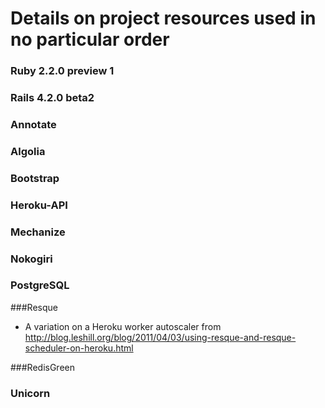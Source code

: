 # Details on project resources used in no particular order

### Ruby 2.2.0 preview 1

### Rails 4.2.0 beta2

### Annotate

### Algolia

### Bootstrap

### Heroku-API

### Mechanize

### Nokogiri

### PostgreSQL

###Resque
 - A variation on a Heroku worker autoscaler from http://blog.leshill.org/blog/2011/04/03/using-resque-and-resque-scheduler-on-heroku.html
 
###RedisGreen

### Unicorn

